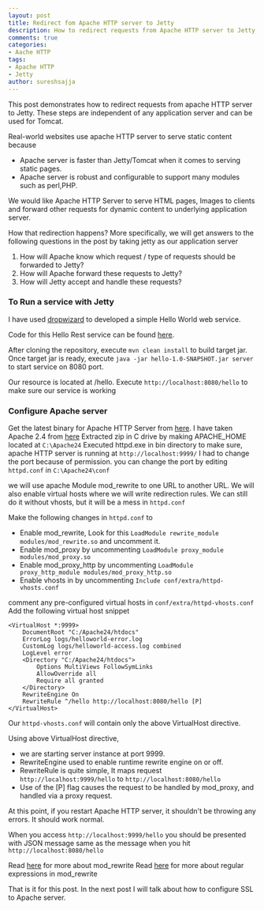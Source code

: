 ```yaml
---
layout: post
title: Redirect fom Apache HTTP server to Jetty
description: How to redirect requests from Apache HTTP server to Jetty, Configure virtual host with rewrite rules, redirect with mod_rewrite, mod_proxy, Changing Apache HTTP server port, Redirect from Apache to tomcat
comments: true
categories:
- Aache HTTP
tags:
- Apache HTTP
- Jetty
author: sureshsajja
---
```


This post demonstrates how to redirect requests from apache HTTP server to Jetty. These steps are independent of any application server and can be used for Tomcat.

Real-world websites use apache HTTP server to serve static content because

* Apache server is faster than Jetty/Tomcat when it comes to serving static pages.
* Apache server is robust and configurable to support many modules such as perl,PHP.

We would like Apache HTTP Server to serve HTML pages, Images to clients and forward other requests for dynamic content to underlying application server.

How that redirection happens?
More specifically, we will get answers to the following questions in the post by taking jetty as our application server

1. How will Apache know which request / type of requests should be forwarded to Jetty?
2. How will Apache forward these requests to Jetty?
3. How will Jetty accept and handle these requests?

### To Run a service with Jetty

I have used [dropwizard](http://www.dropwizard.io/1.0.0/docs/index.html) to developed a simple Hello World web service.

Code for this Hello Rest service can be found [here](https://github.com/sureshsajja/HelloRest).

After cloning the repository, execute `mvn clean install` to build target jar. 
Once target jar is ready, execute `java -jar hello-1.0-SNAPSHOT.jar server` to start service on 8080 port.

Our resource is located at /hello. Execute `http://localhost:8080/hello` to make sure our service is working
 
### Configure Apache server

Get the latest binary for Apache HTTP Server from [here](https://httpd.apache.org/). I have taken Apache 2.4 from [here](https://www.apachelounge.com/download/VC14/binaries/httpd-2.4.23-win64-VC14.zip)
Extracted zip in C drive by making APACHE_HOME located at `C:\Apache24`
Executed httpd.exe in bin directory to make sure, apache HTTP server is running at `http://localhost:9999/`
I had to change the port because of permission. you can change the port by editing `httpd.conf` in `C:\Apache24\conf`

we will use apache Module mod_rewrite to one URL to another URL. 
We will also enable virtual hosts where we will write redirection rules.
We can still do it without vhosts, but it will be a mess in `httpd.conf`

Make the following changes in `httpd.conf` to

* Enable mod_rewrite, Look for this `LoadModule rewrite_module modules/mod_rewrite.so` and uncomment it.
* Enable mod_proxy by uncommenting `LoadModule proxy_module modules/mod_proxy.so`
* Enable mod_proxy_http by uncommenting `LoadModule proxy_http_module modules/mod_proxy_http.so`
* Enable vhosts in by uncommenting `Include conf/extra/httpd-vhosts.conf`

comment any pre-configured virtual hosts in `conf/extra/httpd-vhosts.conf` Add the following virtual host snippet

```
<VirtualHost *:9999>
	DocumentRoot "C:/Apache24/htdocs"
    ErrorLog logs/helloworld-error.log
    CustomLog logs/helloworld-access.log combined
	LogLevel error
	<Directory "C:/Apache24/htdocs">
        Options MultiViews FollowSymLinks
        AllowOverride all
        Require all granted
    </Directory>
    RewriteEngine On
    RewriteRule ^/hello http://localhost:8080/hello [P]
</VirtualHost>
```

Our `httpd-vhosts.conf` will contain only the above VirtualHost directive.

Using above VirtualHost directive, 

* we are starting server instance at port 9999.
* RewriteEngine used to enable runtime rewrite engine on or off.
* RewriteRule is quite simple, It maps request `http://localhost:9999/hello` to `http://localhost:8080/hello`
* Use of the [P] flag causes the request to be handled by mod_proxy, and handled via a proxy request.

At this point, if you restart Apache HTTP server, it shouldn't be throwing any errors. It should work normal.

When you access `http://localhost:9999/hello` you should be presented with JSON message same as the message when you hit `http://localhost:8080/hello`

Read [here](http://httpd.apache.org/docs/current/mod/mod_rewrite.html) for more about mod_rewrite
Read [here](http://httpd.apache.org/docs/current/rewrite/intro.html) for more about regular expressions in mod_rewrite

That is it for this post. In the next post I will talk about how to configure SSL to Apache server.
